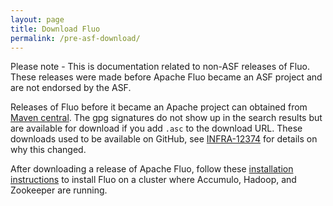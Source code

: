 ```yaml
---
layout: page
title: Download Fluo
permalink: /pre-asf-download/
---
```


<div class="alert alert-danger" role="alert">Please note - This is documentation related to non-ASF releases of Fluo.  These releases were made before Apache Fluo became an ASF project and are not endorsed by the ASF.</div>

Releases of Fluo before it became an Apache project can obtained from [Maven
central][dl].   The gpg signatures do not show up in the search results but are
available for download if you add `.asc` to the download URL.  These downloads 
used to be available on GitHub, see [INFRA-12374] for details on why this changed.

After downloading a release of Apache Fluo, follow these [installation instructions][install] to install Fluo on
a cluster where Accumulo, Hadoop, and Zookeeper are running.

[install]: /docs/fluo/1.0.0-beta-2/prod-fluo-setup/
[dl]: https://search.maven.org/#search|gav|1|g%3A%22io.fluo%22%20AND%20a%3A%22fluo-distribution%22
[INFRA-12374]: https://issues.apache.org/jira/browse/INFRA-12374
